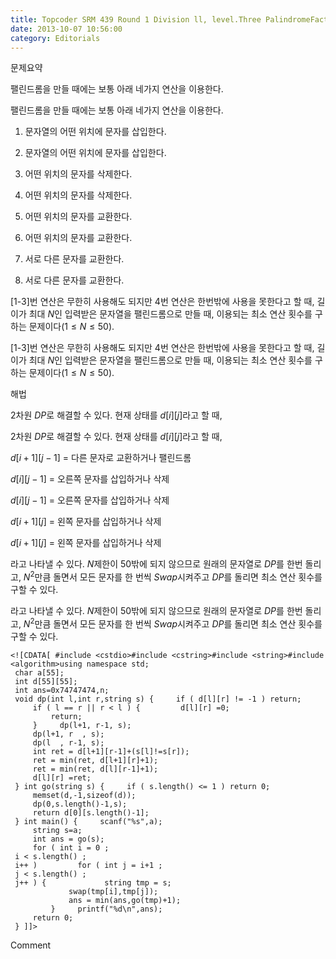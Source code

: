 ```yaml
---
title: Topcoder SRM 439 Round 1 Division ll, level.Three PalindromeFactory
date: 2013-10-07 10:56:00
category: Editorials
---
```


문제요약

팰린드롬을 만들 때에는 보통 아래 네가지 연산을 이용한다. 

팰린드롬을 만들 때에는 보통 아래 네가지 연산을 이용한다. 

1. 문자열의 어떤 위치에 문자를 삽입한다.

1. 문자열의 어떤 위치에 문자를 삽입한다.

2. 어떤 위치의 문자를 삭제한다.

2. 어떤 위치의 문자를 삭제한다.

3. 어떤 위치의 문자를 교환한다.

3. 어떤 위치의 문자를 교환한다.

4. 서로 다른 문자를 교환한다.

4. 서로 다른 문자를 교환한다.

[1-3]번 연산은 무한히 사용해도 되지만 4번 연산은 한번밖에 사용을 못한다고 할 때, 길이가 최대 $N$인 입력받은 문자열을 팰린드롬으로 만들 때, 이용되는 최소 연산 횟수를 구하는 문제이다$(1\leq{}N\leq{}50)$.

[1-3]번 연산은 무한히 사용해도 되지만 4번 연산은 한번밖에 사용을 못한다고 할 때, 길이가 최대 $N$인 입력받은 문자열을 팰린드롬으로 만들 때, 이용되는 최소 연산 횟수를 구하는 문제이다$(1\leq{}N\leq{}50)$.





해법

$2$차원 $DP$로 해결할 수 있다. 현재 상태를 $d[i][j]$라고 할 때, 

$2$차원 $DP$로 해결할 수 있다. 현재 상태를 $d[i][j]$라고 할 때, 

$d[i+1][j-1]$ = 다른 문자로 교환하거나 팰린드롬

$d[i][j-1]$ = 오른쪽 문자를 삽입하거나 삭제

$d[i][j-1]$ = 오른쪽 문자를 삽입하거나 삭제

$d[i+1][j]$ = 왼쪽 문자를 삽입하거나 삭제

$d[i+1][j]$ = 왼쪽 문자를 삽입하거나 삭제

라고 나타낼 수 있다. $N$제한이 $50$밖에 되지 않으므로 원래의 문자열로 $DP$를 한번 돌리고, $N^2$만큼 돌면서 모든 문자를 한 번씩 $Swap$시켜주고 $DP$를 돌리면 최소 연산 횟수를 구할 수 있다.

라고 나타낼 수 있다. $N$제한이 $50$밖에 되지 않으므로 원래의 문자열로 $DP$를 한번 돌리고, $N^2$만큼 돌면서 모든 문자를 한 번씩 $Swap$시켜주고 $DP$를 돌리면 최소 연산 횟수를 구할 수 있다.


```
<![CDATA[ #include <cstdio>#include <cstring>#include <string>#include <algorithm>using namespace std;
 char a[55];
 int d[55][55];
 int ans=0x74747474,n;
 void dp(int l,int r,string s) {     if ( d[l][r] != -1 ) return;
     if ( l == r || r < l ) {         d[l][r] =0;
         return;
     }     dp(l+1, r-1, s);
     dp(l+1, r  , s);
     dp(l  , r-1, s);
     int ret = d[l+1][r-1]+(s[l]!=s[r]);
     ret = min(ret, d[l+1][r]+1);
     ret = min(ret, d[l][r-1]+1);
     d[l][r] =ret;
 } int go(string s) {     if ( s.length() <= 1 ) return 0;
     memset(d,-1,sizeof(d));
     dp(0,s.length()-1,s);
     return d[0][s.length()-1];
 } int main() {     scanf("%s",a);
     string s=a;
     int ans = go(s);
     for ( int i = 0 ;
 i < s.length() ;
 i++ )         for ( int j = i+1 ;
 j < s.length() ;
 j++ ) {             string tmp = s;
             swap(tmp[i],tmp[j]);
             ans = min(ans,go(tmp)+1);
         }     printf("%d\n",ans);
     return 0;
 } ]]>
```
Comment

